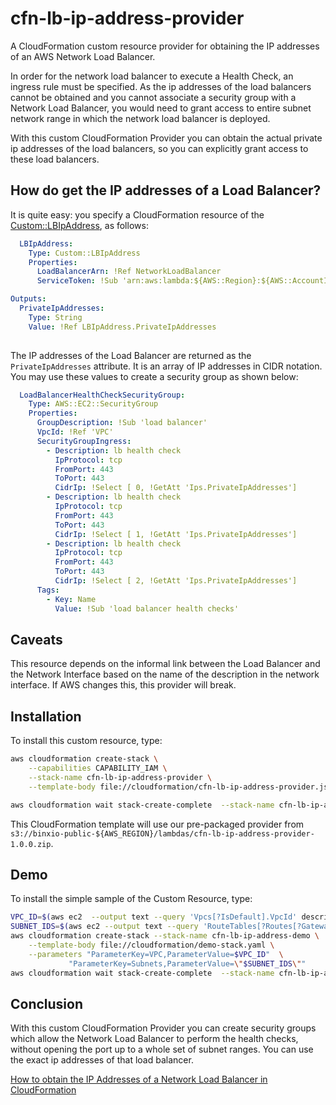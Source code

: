 # cfn-lb-ip-address-provider
A CloudFormation custom resource provider for obtaining the IP addresses of an AWS Network Load Balancer.

In order for the network load balancer to execute a Health Check, an ingress rule
must be specified. As the ip addresses of the load balancers cannot be obtained and you cannot associate a security group with 
a Network Load Balancer, you would need to grant access to entire subnet network range in which 
the network load balancer is deployed.

With this custom CloudFormation Provider you can obtain the actual private ip addresses of the
load balancers, so you can explicitly grant access to these load balancers.



## How do get the IP addresses of a Load Balancer?
It is quite easy: you specify a CloudFormation resource of the [Custom::LBIpAddress](docs/Custom-LBIpAddress.md), as follows:

```yaml
  LBIpAddress:
    Type: Custom::LBIpAddress
    Properties:
      LoadBalancerArn: !Ref NetworkLoadBalancer
      ServiceToken: !Sub 'arn:aws:lambda:${AWS::Region}:${AWS::AccountId}:function:binxio-cfn-lb-ip-address-provider'

Outputs:
  PrivateIpAddresses:
    Type: String
    Value: !Ref LBIpAddress.PrivateIpAddresses
      
```

The IP addresses of the Load Balancer are returned as the `PrivateIpAddresses` attribute. It is an array of IP addresses in CIDR notation. You may
use these values to create a security group as shown below:

```yaml
  LoadBalancerHealthCheckSecurityGroup:
    Type: AWS::EC2::SecurityGroup
    Properties:
      GroupDescription: !Sub 'load balancer'
      VpcId: !Ref 'VPC'
      SecurityGroupIngress:
        - Description: lb health check
          IpProtocol: tcp
          FromPort: 443
          ToPort: 443
          CidrIp: !Select [ 0, !GetAtt 'Ips.PrivateIpAddresses']
        - Description: lb health check
          IpProtocol: tcp
          FromPort: 443
          ToPort: 443
          CidrIp: !Select [ 1, !GetAtt 'Ips.PrivateIpAddresses']
        - Description: lb health check
          IpProtocol: tcp
          FromPort: 443
          ToPort: 443
          CidrIp: !Select [ 2, !GetAtt 'Ips.PrivateIpAddresses']
      Tags:
        - Key: Name
          Value: !Sub 'load balancer health checks'
```

## Caveats
This resource depends on the informal link between the Load Balancer and the Network Interface based on the name of the description in the network interface.  If AWS changes this, this provider will break.


## Installation
To install this custom resource, type:

```sh
aws cloudformation create-stack \
	--capabilities CAPABILITY_IAM \
	--stack-name cfn-lb-ip-address-provider \
	--template-body file://cloudformation/cfn-lb-ip-address-provider.json 

aws cloudformation wait stack-create-complete  --stack-name cfn-lb-ip-address-provider 
```

This CloudFormation template will use our pre-packaged provider from `s3://binxio-public-${AWS_REGION}/lambdas/cfn-lb-ip-address-provider-1.0.0.zip`.


## Demo
To install the simple sample of the Custom Resource, type:

```sh
VPC_ID=$(aws ec2  --output text --query 'Vpcs[?IsDefault].VpcId' describe-vpcs)
SUBNET_IDS=$(aws ec2 --output text --query 'RouteTables[?Routes[?GatewayId == null]].Associations[].SubnetId' describe-route-tables --filters Name=vpc-id,Values=$VPC_ID | tr '\t' ',')
aws cloudformation create-stack --stack-name cfn-lb-ip-address-demo \
	--template-body file://cloudformation/demo-stack.yaml \
	--parameters "ParameterKey=VPC,ParameterValue=$VPC_ID"  \
		     "ParameterKey=Subnets,ParameterValue=\"$SUBNET_IDS\""
aws cloudformation wait stack-create-complete  --stack-name cfn-lb-ip-address-demo
```

## Conclusion
With this custom CloudFormation Provider you can create security groups which allow the Network Load Balancer to perform the health checks, without 
opening the port up to a whole set of subnet ranges. You can use the exact ip addresses of that load balancer.


[How to obtain the IP Addresses of a Network Load Balancer in CloudFormation](https://binx.io/blog/2018/08/16/how-to-obtain-the-ip-addresses-of-a-network-load-balancer-in-cloudformation/)
